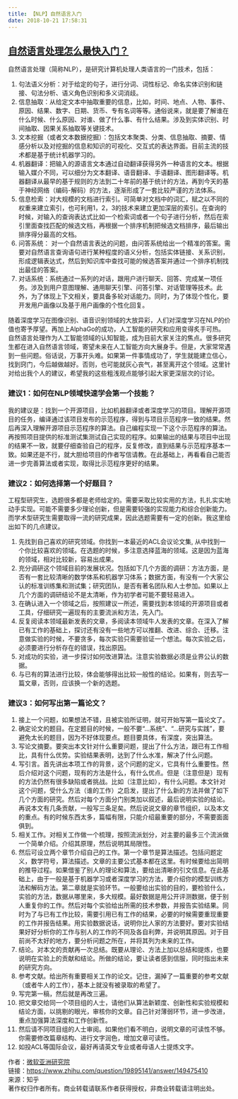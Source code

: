```yaml
---
title: 【NLP】自然语言入门
date: 2018-10-21 17:58:31
---
```


## [自然语言处理怎么最快入门？](https://www.zhihu.com/question/19895141)
自然语言处理（简称NLP），是研究计算机处理人类语言的一门技术，包括：
1. 句法语义分析：对于给定的句子，进行分词、词性标记、命名实体识别和链接、句法分析、语义角色识别和多义词消歧。
2. 信息抽取：从给定文本中抽取重要的信息，比如，时间、地点、人物、事件、原因、结果、数字、日期、货币、专有名词等等。通俗说来，就是要了解谁在什么时候、什么原因、对谁、做了什么事、有什么结果。涉及到实体识别、时间抽取、因果关系抽取等关键技术。
3. 文本挖掘（或者文本数据挖掘）：包括文本聚类、分类、信息抽取、摘要、情感分析以及对挖掘的信息和知识的可视化、交互式的表达界面。目前主流的技术都是基于统计机器学习的。
4. 机器翻译：把输入的源语言文本通过自动翻译获得另外一种语言的文本。根据输入媒介不同，可以细分为文本翻译、语音翻译、手语翻译、图形翻译等。机器翻译从最早的基于规则的方法到二十年前的基于统计的方法，再到今天的基于神经网络（编码-解码）的方法，逐渐形成了一套比较严谨的方法体系。
5. 信息检索：对大规模的文档进行索引。可简单对文档中的词汇，赋之以不同的权重来建立索引，也可利用1，2，3的技术来建立更加深层的索引。在查询的时候，对输入的查询表达式比如一个检索词或者一个句子进行分析，然后在索引里面查找匹配的候选文档，再根据一个排序机制把候选文档排序，最后输出排序得分最高的文档。
6. 问答系统： 对一个自然语言表达的问题，由问答系统给出一个精准的答案。需要对自然语言查询语句进行某种程度的语义分析，包括实体链接、关系识别，形成逻辑表达式，然后到知识库中查找可能的候选答案并通过一个排序机制找出最佳的答案。
7. 对话系统：系统通过一系列的对话，跟用户进行聊天、回答、完成某一项任务。涉及到用户意图理解、通用聊天引擎、问答引擎、对话管理等技术。此外，为了体现上下文相关，要具备多轮对话能力。同时，为了体现个性化，要开发用户画像以及基于用户画像的个性化回复。

随着深度学习在图像识别、语音识别领域的大放异彩，人们对深度学习在NLP的价值也寄予厚望。再加上AlphaGo的成功，人工智能的研究和应用变得炙手可热。自然语言处理作为人工智能领域的认知智能，成为目前大家关注的焦点。很多研究生都在进入自然语言领域，寄望未来在人工智能方向大展身手。但是，大家常常遇到一些问题。俗话说，万事开头难。如果第一件事情成功了，学生就能建立信心，找到窍门，今后越做越好。否则，也可能就灰心丧气，甚至离开这个领域。这里针对给出我个人的建议，希望我的这些粗浅观点能够引起大家更深层次的讨论。

### 建议1：如何在NLP领域快速学会第一个技能？
我的建议是：找到一个开源项目，比如机器翻译或者深度学习的项目。理解开源项目的任务，编译通过该项目发布的示范程序，得到与项目示范程序一致的结果。然后再深入理解开源项目示范程序的算法。自己编程实现一下这个示范程序的算法。再按照项目提供的标准测试集测试自己实现的程序。如果输出的结果与项目中出现的结果不一致，就要仔细查验自己的程序，反复修改，直到结果与示范程序基本一致。如果还是不行，就大胆给项目的作者写信请教。在此基础上，再看看自己能否进一步完善算法或者实现，取得比示范程序更好的结果。

### 建议2：如何选择第一个好题目？
工程型研究生，选题很多都是老师给定的。需要采取比较实用的方法，扎扎实实地动手实现。可能不需要多少理论创新，但是需要较强的实现能力和综合创新能力。
而学术型研究生需要取得一流的研究成果，因此选题需要有一定的创新。我这里给出如下的几点建议。
1. 先找到自己喜欢的研究领域。你找到一本最近的ACL会议论文集, 从中找到一个你比较喜欢的领域。在选题的时候，多注意选择蓝海的领域。这是因为蓝海的领域，相对比较新，容易出成果。
2. 充分调研这个领域目前的发展状况。包括如下几个方面的调研：方法方面，是否有一套比较清晰的数学体系和机器学习体系；数据方面，有没有一个大家公认的标准训练集和测试集；研究团队，是否有著名团队和人士参加。如果以上几个方面的调研结论不是太清晰，作为初学者可能不要轻易进入。
3. 在确认进入一个领域之后，按照建议一所述，需要找到本领域的开源项目或者工具，仔细研究一遍现有的主要流派和方法，先入门。
4. 反复阅读本领域最新发表的文章，多阅读本领域牛人发表的文章。在深入了解已有工作的基础上，探讨还有没有一些地方可以推翻、改进、综合、迁移。注意做实验的时候，不要贪多，每次实验只需要验证一个想法。每次实验之后，必须要进行分析存在的错误，找出原因。
5. 对成功的实验，进一步探讨如何改进算法。注意实验数据必须是业界公认的数据。
6. 与已有的算法进行比较，体会能够得出比较一般性的结论。如果有，则去写一篇文章，否则，应该换一个新的选题。

### 建议3：如何写出第一篇论文？
1. 接上一个问题，如果想法不错，且被实验所证明，就可开始写第一篇论文了。
2. 确定论文的题目。在定题目的时候，一般不要“…系统”、“…研究与实践”，要避免太长的题目，因为不好体现要点。题目要具体，有深度，突出算法。
3. 写论文摘要。要突出本文针对什么重要问题，提出了什么方法，跟已有工作相比，具有什么优势。实验结果表明，达到了什么水准，解决了什么问题。
4. 写引言。首先讲出本项工作的背景，这个问题的定义，它具有什么重要性。然后介绍对这个问题，现有的方法是什么，有什么优点。但是（注意但是）现有的方法仍然有很多缺陷或者挑战。比如（注意比如），有什么问题。本文针对这个问题，受什么方法（谁的工作）之启发，提出了什么新的方法并做了如下几个方面的研究。然后对每个方面分门别类加以叙述，最后说明实验的结论。再说本文有几条贡献，一般写三条足矣。然后说说文章的章节组织，以及本文的重点。有的时候东西太多，篇幅有限，只能介绍最重要的部分，不需要面面俱到。
5. 相关工作。对相关工作做一个梳理，按照流派划分，对主要的最多三个流派做一个简单介绍。介绍其原理，然后说明其局限性。
6. 然后可设立两个章节介绍自己的工作。第一个章节是算法描述。包括问题定义，数学符号，算法描述。文章的主要公式基本都在这里。有时候要给出简明的推导过程。如果借鉴了别人的理论和算法，要给出清晰的引文信息。在此基础上，由于一般是基于机器学习或者深度学习的方法，要介绍你的模型训练方法和解码方法。第二章就是实验环节。一般要给出实验的目的，要检验什么，实验的方法，数据从哪里来，多大规模。最好数据是用公开评测数据，便于别人重复你的工作。然后对每个实验给出所需的技术参数，并报告实验结果。同时为了与已有工作比较，需要引用已有工作的结果，必要的时候需要重现重要的工作并报告结果。用实验数据说话，说明你比人家的方法要好。要对实验结果好好分析你的工作与别人的工作的不同及各自利弊，并说明其原因。对于目前尚不太好的地方，要分析问题之所在，并将其列为未来的工作。
7. 结论。对本文的贡献再一次总结。既要从理论、方法上加以总结和提炼，也要说明在实验上的贡献和结论。所做的结论，要让读者感到信服，同时指出未来的研究方向。
8. 参考文献。给出所有重要相关工作的论文。记住，漏掉了一篇重要的参考文献（或者牛人的工作），基本上就没有被录取的希望了。
9. 写完第一稿，然后就是再改三遍。
10. 把文章交给同一个项目组的人士，请他们从算法新颖度、创新性和实验规模和结论方面，以挑剔的眼光，审核你的文章。自己针对薄弱环节，进一步改进，重点加强算法深度和工作创新性。
11. 然后请不同项目组的人士审阅。如果他们看不明白，说明文章的可读性不够。你需要修改篇章结构、进行文字润色，增加文章可读性。
12. 如投ACL等国际会议，最好再请英文专业或者母语人士提炼文字。

作者：[微软亚洲研究院](https://www.zhihu.com/org/wei-ruan-ya-zhou-yan-jiu-yuan/activities)<br/>
链接：https://www.zhihu.com/question/19895141/answer/149475410<br/>
来源：知乎<br/>
著作权归作者所有。商业转载请联系作者获得授权，非商业转载请注明出处。<br/>

